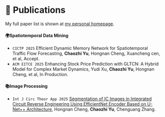 # 📝 Publications 

My full paper list is shown at [my personal homepage](https://yuchaozhi.github.io).

#### 🌍Spatiotemporal Data Mining

- ``CICTP 2025`` Efficient Dynamic Memory Network for Spatiotemporal Traffic Flow Forecasting, **Chaozhi Yu**, Hongnan Cheng, Xuancheng cen, et al, Accept.
- ``ACM EITCE 2025`` Enhancing Stock Price Prediction with GLTCN: A Hybrid Model for Complex Market Dynamics, Yudi Xu, **Chaozhi Yu**, Hongnan Cheng, et al, In Production.

#### 📚Image Processing

- ``Int J Circ Theor App 2025`` [Segmentation of IC Images in Integrated Circuit Reverse Engineering Using EfficientNet Encoder Based on U-Net++ Architecture](https://onlinelibrary.wiley.com/doi/abs/10.1002/cta.4485), Hongnan Cheng, **Chaozhi Yu**, Chenguang Zhang.
